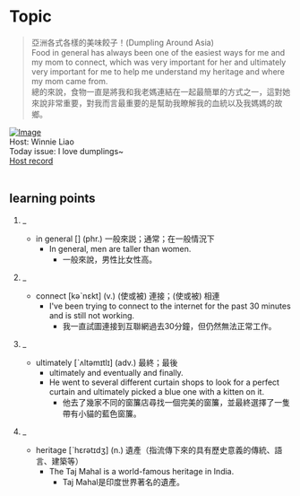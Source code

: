 # Topic

> 亞洲各式各樣的美味餃子！(Dumpling Around Asia) <br>
> Food in general has always been one of the easiest ways for me and my mom to connect, which was very important for her and ultimately very important for me to help me understand my heritage and where my mom came from. <br>
> 總的來說，食物一直是將我和我老媽連結在一起最簡單的方式之一，這對她來說非常重要，對我而言最重要的是幫助我瞭解我的血統以及我媽媽的故鄉。 <br>

[![Image](https://cdn.voicetube.com/assets/thumbnails/tPLJXHdqEu4.jpg)](https://www.youtube.com/embed/tPLJXHdqEu4?rel=0&showinfo=0&cc_load_policy=0&controls=1&autoplay=1&iv_load_policy=3&playsinline=1&wmode=transparent&start=74&end=85&enablejsapi=1&origin=https://tw.voicetube.com&widgetid=1)<br>
Host: Winnie Liao
<br>Today issue: I love dumplings~
<br>
[Host record](https://cdn.voicetube.com/tmp/everyday_records/callmeboss901/2610.mp3)
<br><br>
## learning points
1. _
	* in general [] (phr.) 一般來説；通常；在一般情況下
		- In general, men are taller than women.
			+ 一般來說，男性比女性高。

2. _
	* connect [kəˋnɛkt] (v.) (使或被) 連接；(使或被) 相連
		- I've been trying to connect to the internet for the past 30 minutes and is still not working.
			+ 我一直試圖連接到互聯網過去30分鐘，但仍然無法正常工作。

3. _
	* ultimately [ˋʌltəmɪtlɪ] (adv.) 最終；最後
		- ultimately and eventually and finally.
		- He went to several different curtain shops to look for a perfect curtain and ultimately picked a blue one with a kitten on it.
			+ 他去了幾家不同的窗簾店尋找一個完美的窗簾，並最終選擇了一隻帶有小貓的藍色窗簾。

4. _
	* heritage [ˋhɛrətɪdʒ] (n.) 遺產（指流傳下來的具有歷史意義的傳統、語言、建築等）
		- The Taj Mahal is a world-famous heritage in India.
			+ Taj Mahal是印度世界著名的遺產。
